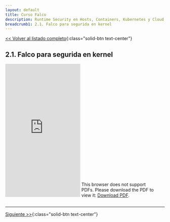 ```yaml
---
layout: default
title: Curso Falco
description: Runtime Security en Hosts, Containers, Kubernetes y Cloud con Falco
breadcrumb1: 2.1. Falco para segurida en kernel
---
```

[<< Volver al listado completo](../){:class="solid-btn text-center"}

## 2.1. Falco para segurida en kernel

<div style="display:inline-block; width:47%;"
     class="embed-responsive embed-responsive-4by3">
    <iframe width="100%" height="420" src="https://www.youtube.com/embed/aSzlK19iiv8" title="YouTube video player" frameborder="0" allow="accelerometer; autoplay; clipboard-write; encrypted-media; gyroscope; picture-in-picture" allowfullscreen></iframe>
</div>
<div style="display:inline-block; width:47%;"
     class="embed-responsive embed-responsive-4by3">
    <object data="./2.1.pdf" type="application/pdf" width="520px" height="420px" style="">
        <embed src="./2.1.pdf">
            <p>This browser does not support PDFs. Please download the PDF to view it: <a href="./2.1.pdf">Download PDF</a>.</p>
        </embed>
    </object>
</div>

---
[Siguiente >>](2.2.md){:class="solid-btn text-center"}
